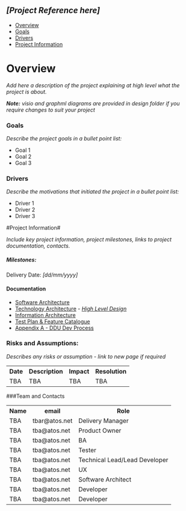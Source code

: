 ## *[Project Reference here]*
- [Overview](#overview)
- [Goals](#goals)
- [Drivers](#drivers)
- [Project Information](#project-information)

# Overview #
*Add here a description of the project explaining at high level what the project is about.*

*<b>Note:</b>  visio and graphml diagrams are provided in design folder if you require changes to suit your project*

### Goals

*Describe the project goals in a bullet point list:*

- Goal 1
- Goal 2
- Goal 3

### Drivers

*Describe the motivations that initiated the project in a bullet point list:*

- Driver 1
- Driver 2
- Driver 3

#Project Information#

*Include key project information, project milestones, links to project documentation, contacts.*

##### Milestones:
Delivery Date: *[dd/mm/yyyy]*

#### Documentation

- [Software Architecture](/docs/software-architecture.md)
- [Technology Architecture](/docs/technology-architecture.md) - *[High Level Design](/docs/high-level.md)*
- [Information Architecture](/docs/information-architecture.md)
- [Test Plan & Feature Catalogue](/docs/test-plan.md)
- [Appendix A - DDU Dev Process](/docs/dev-process.md)

### Risks and Assumptions:
*Describes any risks or assumption - link to new page if required*
<table>
<tr><th>Date</th><th>Description</th><th>Impact</th><th>Resolution</th></tr>
<tr><td>TBA</td><td>TBA</td><td>TBA</td><td>TBA</td></tr>
</table>

###Team and Contacts
<table>
<tr><th>Name</th><th>email</th><th>Role</th></tr>
<tr><td>TBA</td><td>tbar@atos.net</td><td>Delivery Manager</td></tr>
<tr><td>TBA</td><td>tba@atos.net</td><td>Product Owner</td></tr>
<tr><td>TBA</td><td>tba@atos.net</td><td>BA</td></tr>
<tr><td>TBA</td><td>tba@atos.net</td><td>Tester</td></tr>
<tr><td>TBA</td><td>tba@atos.net</td><td>Technical Lead/Lead Developer</td></tr>
<tr><td>TBA</td><td>tba@atos.net</td><td>UX</td></tr>
<tr><td>TBA</td><td>tba@atos.net</td><td>Software Architect</td></tr>
<tr><td>TBA</td><td>tba@atos.net</td><td>Developer</td></tr>
<tr><td>TBA</td><td>tba@atos.net</td><td>Developer</td></tr>
</table>


